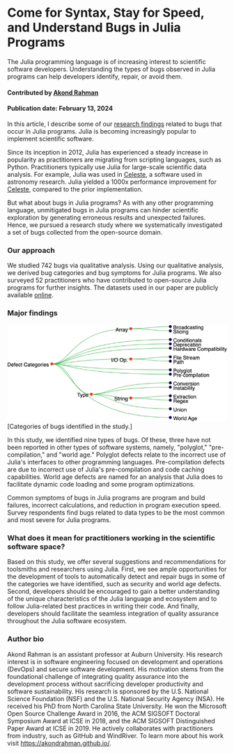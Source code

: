 # Come for Syntax, Stay for Speed, and Understand Bugs in Julia Programs

The Julia programming language is of increasing interest to scientific software developers.
Understanding the types of bugs observed in Julia programs can help developers identify, repair, or avoid them.

#### Contributed by [Akond Rahman](https://github.com/akondrahman "Akond Rahman's GitHub Profile")

#### Publication date: February 13, 2024 

In this article, I describe some of our [research findings](https://link.springer.com/article/10.1007/s10664-023-10328-5) related to bugs that occur in Julia programs.
Julia is becoming increasingly popular to implement scientific software.

Since its inception in 2012, Julia has experienced a steady increase in popularity as practitioners are migrating from scripting languages, such as Python.
Practitioners typically use Julia for large-scale scientific data analysis.
For example, Julia was used in [Celeste](https://cs.lbl.gov/news-media/news/2016/celeste-enhancements-create-new-opportunities-in-sky-surveys/), a software used in astronomy research.
Julia yielded a 1000x performance improvement for [Celeste](https://arxiv.org/abs/1611.03404), compared to the prior implementation.

But what about bugs in Julia programs? As with any other programming language, unmitigated bugs in Julia programs can hinder scientific exploration by generating erroneous results and unexpected failures. Hence, we pursued a research study where we systematically investigated a set of bugs collected from the open-source domain.

### Our approach

We studied 742 bugs via qualitative analysis. Using our qualitative analysis, we derived bug categories and bug symptoms for Julia programs. We also surveyed 52 practitioners who have contributed to open-source Julia programs for further insights. The datasets used in our paper are publicly available [online](https://figshare.com/s/35d775572bb840ebd392).  

### Major findings

<img src='../../images/julia-bugs-taxonomy.png' class='page lightbox' />[Categories of bugs identified in the study.]

In this study, we identified nine types of bugs.
Of these, three have not been reported in other types of software systems, namely, "polyglot," "pre-compilation," and "world age."
Polyglot defects relate to the incorrect use of Julia's interfaces to other programming languages.
Pre-compilation defects are due to incorrect use of Julia's pre-compilation and code caching capabilities.
World age defects are named for an analysis that Julia does to facilitate dynamic code loading and some program optimizations.

Common symptoms of bugs in Julia programs are program and build failures, incorrect calculations, and reduction in program execution speed.
Survey respondents find bugs related to data types to be the most common and most severe for Julia programs.

### What does it mean for practitioners working in the scientific software space?

Based on this study, we offer several suggestions and recommendations for toolsmiths and researchers using Julia.
First, we see ample opportunities for the development of tools to automatically detect and repair bugs in some of the categories we have identified, such as security and world age defects.
Second, developers should be encouraged to gain a better understanding of the unique characteristics of the Julia language and ecosystem and to follow Julia-related best practices in writing their code.
And finally, developers should facilitate the seamless integration of quality assurance throughout the Julia software ecosystem.

### Author bio

Akond Rahman is an assistant professor at Auburn University. His research interest is in software engineering focused on development and operations (DevOps) and secure software development. His motivation stems from the foundational challenge of integrating quality assurance into the development process without sacrificing developer productivity and software sustainability. His research is sponsored by the U.S. National Science Foundation (NSF) and the U.S. National Security Agency (NSA). He received his PhD from North Carolina State University. He won the Microsoft Open Source Challenge Award in 2016, the ACM SIGSOFT Doctoral Symposium Award at ICSE in 2018, and the ACM SIGSOFT Distinguished Paper Award at ICSE in 2019. He actively collaborates with practitioners from industry, such as GitHub and WindRiver. To learn more about his work visit <https://akondrahman.github.io/>.

<!---
Publish: yes
Topics: debugging, development tools, issue tracking, programming languages
Track: experience
--->
